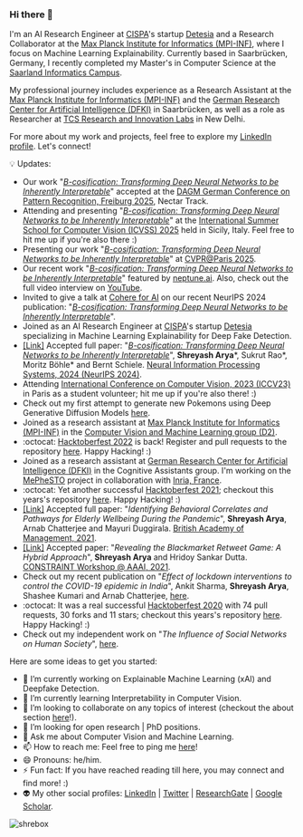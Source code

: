 ### Hi there 👋
 
I'm an AI Research Engineer at [CISPA](https://cispa.de/en)'s startup [Detesia](https://www.linkedin.com/company/detesia/posts/?feedView=all) and a Research Collaborator at the [Max Planck Institute for Informatics (MPI-INF)](https://people.mpi-inf.mpg.de/~sarya-inactive/), where I focus on Machine Learning Explainability. Currently based in Saarbrücken, Germany, I recently completed my Master's in Computer Science at the [Saarland Informatics Campus](https://saarland-informatics-campus.de/en/).

My professional journey includes experience as a Research Assistant at the [Max Planck Institute for Informatics (MPI-INF)](https://people.mpi-inf.mpg.de/~sarya/) and the [German Research Center for Artificial Intelligence (DFKI)](https://www.dfki.de/) in Saarbrücken, as well as a role as Researcher at [TCS Research and Innovation Labs](https://www.tcs.com/tcs-research) in New Delhi.

For more about my work and projects, feel free to explore my [LinkedIn profile](https://www.linkedin.com/in/shrebox/). Let's connect!

:bulb: Updates:

- Our work "[_B-cosification: Transforming Deep Neural Networks to be Inherently Interpretable_](https://sukrutrao.github.io/publication/b-cosification-transforming-deep-neural-networks-to-be-inherently-interpretable/)" accepted at the [DAGM German Conference on Pattern Recognition, Freiburg 2025](https://www.dagm-gcpr.de/year/2025), Nectar Track.
- Attending and presenting "[_B-cosification: Transforming Deep Neural Networks to be Inherently Interpretable_](https://sukrutrao.github.io/publication/b-cosification-transforming-deep-neural-networks-to-be-inherently-interpretable/)" at the [International Summer School for Computer Vision (ICVSS) 2025](https://icvss.dmi.unict.it/icvss2025/Home) held in Sicily, Italy. Feel free to hit me up if you're also there :)
- Presenting our work "[_B-cosification: Transforming Deep Neural Networks to be Inherently Interpretable_](https://sukrutrao.github.io/publication/b-cosification-transforming-deep-neural-networks-to-be-inherently-interpretable/)" at [CVPR@Paris 2025](https://cvprinparis.github.io/CVPR2025InParis/).
- Our recent work "[_B-cosification: Transforming Deep Neural Networks to be Inherently Interpretable_](https://sukrutrao.github.io/publication/b-cosification-transforming-deep-neural-networks-to-be-inherently-interpretable/)" featured by [neptune.ai](https://www.linkedin.com/feed/update/urn:li:activity:7265412032504479744/). Also, check out the full video interview on [YouTube](https://youtu.be/zSEv3KBGlJQ).
- Invited to give a talk at [Cohere for AI](https://cohere.com/events/cohere-for-ai-shreyash-arya) on our recent NeurIPS 2024 publication: "[_B-cosification: Transforming Deep Neural Networks to be Inherently Interpretable_](https://sukrutrao.github.io/publication/b-cosification-transforming-deep-neural-networks-to-be-inherently-interpretable/)".
- Joined as an AI Research Engineer at [CISPA](https://cispa.de/en)'s startup [Detesia](https://www.linkedin.com/company/detesia/posts/?feedView=all) specializing in Machine Learning Explainability for Deep Fake Detection.
- [[Link]](https://nips.cc/virtual/2024/poster/95051) Accepted full paper: "[_B-cosification: Transforming Deep Neural Networks to be Inherently Interpretable_](https://sukrutrao.github.io/publication/b-cosification-transforming-deep-neural-networks-to-be-inherently-interpretable/)", **Shreyash Arya***, Sukrut Rao*, Moritz Böhle* and Bernt Schiele. [Neural Information Processing Systems, 2024 (NeurIPS 2024)](https://nips.cc/).
- Attending [International Conference
on Computer Vision, 2023 (ICCV23)](https://iccv2023.thecvf.com/) in Paris as a student volunteer; hit me up if you're also there! :)
- Check out my first attempt to generate new Pokemons using Deep Generative Diffusion Models [here](https://github.com/shrebox/pokemon_diffusion).
- Joined as a research assistant at [Max Planck Institute for Informatics (MPI-INF)](https://people.mpi-inf.mpg.de/~sarya/) in the [Computer Vision and Machine Learning group (D2)](https://www.mpi-inf.mpg.de/departments/computer-vision-and-machine-learning). 
- :octocat: [Hacktoberfest 2022](https://hacktoberfest.digitalocean.com/) is back! Register and pull requests to the repository [here](https://github.com/shrebox/Hacktoberfest2021). Happy Hacking! :) 
- Joined as a research assistant at [German Research Center for Artificial Intelligence (DFKI)](https://www.dfki.de/) in the Cognitive Assistants group. I'm working on the [MePheSTO](https://www.dfki.de/en/web/research/projects-and-publications/projects-overview/project/mephesto) project in collaboration with [Inria, France](https://www.inria.fr/fr/mephesto-lia-au-service-de-la-detection-des-troubles-psychiatriques).
- :octocat: Yet another successful [Hacktoberfest 2021](https://hacktoberfest.digitalocean.com/); checkout this years's repository [here](https://github.com/shrebox/Hacktoberfest2021). Happy Hacking! :) 
- [[Link]](https://www.researchgate.net/publication/359962561_Identifying_Behavioral_Correlates_and_Pathways_for_Elderly_Wellbeing_During_the_Pandemic) Accepted full paper: "_Identifying Behavioral Correlates and Pathways for Elderly Wellbeing During the Pandemic_", **Shreyash Arya**, Arnab Chatterjee and Mayuri Duggirala. [British Academy of Management, 2021](https://www.bam.ac.uk/events-landing/conference.html).
- [[Link]](https://link.springer.com/chapter/10.1007%2F978-3-030-73696-5_4) Accepted paper: "_Revealing the Blackmarket Retweet Game: A Hybrid Approach_", **Shreyash Arya** and Hridoy Sankar Dutta. [CONSTRAINT Workshop @ AAAI, 2021](https://aaai.org/Conferences/AAAI-21/ws21workshops/#ws05).
- Check out my recent publication on "_Effect of lockdown interventions to control the COVID-19 epidemic in India_", Ankit Sharma, **Shreyash Arya**, Shashee Kumari and Arnab Chatterjee, [here](https://arxiv.org/abs/2009.03168).
- :octocat: It was a real successful [Hacktoberfest 2020](https://hacktoberfest.digitalocean.com/) with 74 pull requests, 30 forks and 11 stars; checkout this years's repository [here](https://github.com/shrebox/Hacktoberfest-2020). Happy Hacking! :) 
- Check out my independent work on "_The Influence of Social Networks on Human Society_", [here](https://www.researchgate.net/publication/343949123_The_Influence_of_Social_Networks_on_Human_Society).

<!--
**shrebox/shrebox** is a ✨ _special_ ✨ repository because its `README.md` (this file) appears on your GitHub profile.
-->

Here are some ideas to get you started:

- 🔭 I’m currently working on Explainable Machine Learning (xAI) and Deepfake Detection.
- 🌱 I’m currently learning Interpretability in Computer Vision.
- 👯 I’m looking to collaborate on any topics of interest (checkout the about section [here](https://www.linkedin.com/in/shreyash-arya-60254810a/)!).
- 🤔 I’m looking for open research | PhD positions.
- 💬 Ask me about Computer Vision and Machine Learning.
- 📫 How to reach me: Feel free to ping me [here](https://www.linkedin.com/in/shreyash-arya-60254810a/)!
- 😄 Pronouns: he/him.
- ⚡ Fun fact: If you have reached reading till here, you may connect and find more! :)
- :alien: My other social profiles: [LinkedIn](https://in.linkedin.com/in/shreyash-arya-60254810a) | [Twitter](https://twitter.com/shrebox) | [ResearchGate](https://www.researchgate.net/profile/Shreyash_Arya/) | [Google Scholar](https://scholar.google.com/citations?user=AmWtEfEAAAAJ&hl=en&authuser=1&oi=ao).

<!-- ![Github stats](https://github-readme-stats.vercel.app/api?username=shrebox) -->

<p align="left"> <img src="https://komarev.com/ghpvc/?username=shrebox" alt="shrebox" /> </p>


